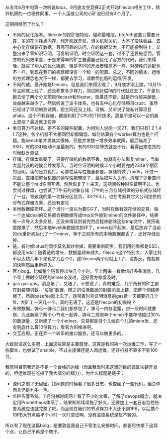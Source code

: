 从去年8月中旬第一次听说lotus，9月底太空竞赛2正式开始filecoin相关工作，除开机房的一位硬件同事，一个人运维公司的小矿池已经有4个月了。

这期间经历了什么？

- 不同的优化版本。filecoin的挖矿很特别，堪称最难挖，btc/eth这些只需要计算，多的在消耗点内存，想开机就开机，想关机就关机，大不了没啥收益，去中心化存储要存数据，且高可靠的访问，存的数据又大，不可能搬到链上，又整出来了零知识证明，可复制证明，时空证明这一套，过不了还要被惩罚。官方的代码效率差，于是来得早的矿工普遍自己优化了官方的代码，我们来得晚，就买了别人的优化版跑，但是不同的开发者理念不一样，对硬件的适配也不一样，到现在我们的机器都没有一个统一的配置。总之，不同的版本，运维的方式理念也大不一样，都要去学习，请教优化版的运维/开发。
- 不同的链。最开始是filecoin，但是我们来得太晚了，9月底才刚上路，10月15号主网就上线了，还没积累多少存力，测试网补偿fil的时代就过去了。于是也跑去挖了两个分叉项目filecash和filestar，效果还不错，就是币价越来越低，收益越来越少了。然后听说了波卡体系，也有去中心化存储项目crust，虽然已经过了早期的测试网，但主网还没上线，可搞，又听说了隐私计算项目phala，这个不耗存储，都是利用了CPU的TEE技术，那是不是可以一台机器上双挖？最近就正在弄
- 单日算力不达标。差不多的硬件配置，为何别人说能一天2T，我们只有1.2 1.4 1.7这种，各个机器不大相同但却都偏低，如何估算各个worker算力也是个问题。跑bench单并发其实很棒，但是并发数一增多效率就降，最后瞄准了SSD，有的SSD驱动不是最新的，有的SSD杂牌货就是不行，看得出来进货的时候缺乏测试
- 存储。存储太重要了，只要存储机的数据不丢，你就有办法恢复miner，当做大量封装的时候会并发写入，当时空证明的时候半个小时要完成2349个扇区的证明，读的压力也打。可靠性读写性能全都要。存储机做了raid5，坏过一次盘，直接把整台机器的读写性能带崩了，最后把写入关闭，清理了少量空间不能让整个raid空间写满，然后恢复了十来天，这期间各种时空证明不过。也尝试过裸盘，也尝试了7牛云的对象存储（7牛的三台存储机做的分布式存储坏了一台，导致我的第一次掉分区惩罚，33个FiL），也在考察其它大公司提供的分布式存储方案，还没有定论
- 本地数据库损坏。这个当时一度以为要GG了，当时在做有效存储的交易，每一个达成deal的交易都会把数据写成tmp文件放到miner的文件路径中，结果有一次导入太多交易，还没来得及封装完然后程序删除这些tmp文件，就把磁盘撑爆了，然后本地leveldb数据库损坏了，miner起不起来，最后放弃了当前的db重新初始化了一个miner，等于之前所有的本地数据都丢了，还好存储没掉。
- 链。有时候lotus的同步莫名其妙会掉，需要重新同步，我们用的看都是SSD，都没用hdd；随着链的增长，数据量越来越大，filecoin这个特别大，人家比特币以太坊几年下来也才几百个G，这filecoin两个月就上T了，没办反，做裁剪的快照然后重新导入。
- 官方bug。比如整个链暂停出块几个小时。早上醒来一看微信好多条消息，几个早上做时空证明的miner全没过，还好官方修复及时。
- gas gas gas。消息堵了，又堵了，不想说了，真的难受，几乎所有的矿工都在封装随机数--“垃圾“数据，随之的垃圾数据的封装消息上链，把整个网络弄堵了，然后basefee就上去了，连带着时空证明消息的gas费一天都要好几个fil，大矿工一天几十个。真的无语了，这还是filecoin的初衷吗？
- 有效数据。弹弓一弹弓二我们都参加了，弹弓一内存泄露，封一段时间就要崩，为此新建了两个小节点一起弄，弹弓二规则单个miner不能存储超过30%的数据量，又新建了一个小miner。交易都是自个儿给自个儿的mienr发，还有到底什么算10倍算力，看官方的推进吧。
- 交互应用。正在弄一个转币的接口服务，还可以做更多的。

大致就说这么多吧，上面这些算是主要旋律，这算是我的第一次运维工作，写了一些脚本，也尝试了ansible，不过主旋律还是人肉运维，还好机器不算多不到100台。

我觉得目前我还是不是一个合格的运维（而且我当时来这里的目的做区块链开发的，但运维现在吃掉了我大部分的精力），为什么标题是瞎子：

- 源码之前了无秘密。找问题的时候看了很多日志，也查阅了一些代码，但总体而言仍是九牛一毛。
- 监控告警系统。11月份抽时间网上看了不少的文章，了解了devops概念，就决定用Prometheus体系了，结果断断续续拖了好久，还要加上一套日志监控告警系统应该就完整了吧。而且现在我们的节点存力不大还不到1PB，以后搞个10PB大节点每半个小时一次时空证明，没有监控系统是玩不转的。

所以有了现在这篇bolg，是要敦促我自己不管怎么安排时间，都要尽快拿下这两个点，让自己不再是个瞎子。

